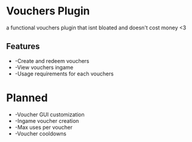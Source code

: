 # Vouchers Plugin
a functional vouchers plugin that isnt bloated and doesn't cost money <3 

## Features
- -Create and redeem vouchers
- -View vouchers ingame
- -Usage requirements for each vouchers

# Planned
- -Voucher GUI customization
- -Ingame voucher creation
- -Max uses per voucher
- -Voucher cooldowns